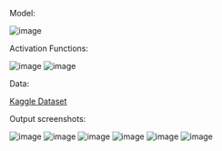 Model:





![image](https://github.com/Aditya42069/Chinese-Mnist/assets/135829768/f356514f-8f43-48d6-a199-b514fdbc34a3)

Activation Functions:





![image](https://github.com/Aditya42069/Chinese-Mnist/assets/135829768/ab4e1744-26b9-4c0e-89f6-06757cf3a50e)
![image](https://github.com/Aditya42069/Chinese-Mnist/assets/135829768/b60cf4dc-f30e-4c11-b889-c0a90e01738f)

Data:




[Kaggle Dataset](https://www.kaggle.com/gpreda/chinese-mnist)

Output screenshots:



![image](https://github.com/Aditya42069/Chinese-Mnist/assets/135829768/a4083e7d-899a-4626-8af4-25e933f8a9a0)
![image](https://github.com/Aditya42069/Chinese-Mnist/assets/135829768/57812f8e-0a74-4f6c-a67c-0c233022c382)
![image](https://github.com/Aditya42069/Chinese-Mnist/assets/135829768/08009a5e-4933-4d1d-acbd-0109ac5aecd4)
![image](https://github.com/Aditya42069/Chinese-Mnist/assets/135829768/ee2269db-64c2-4140-b65e-00f0a27002b4)
![image](https://github.com/Aditya42069/Chinese-Mnist/assets/135829768/83dfaccf-8b81-43c2-9161-5820a1ab1097)
![image](https://github.com/Aditya42069/Chinese-Mnist/assets/135829768/176e72cd-6b6f-4aae-af2a-19e70211cd67)
